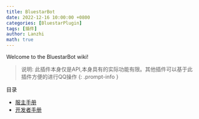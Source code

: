 ```yaml
---
title: BluestarBot
date: 2022-12-16 10:00:00 +0800
categories: [BluestarPlugin]
tags: [插件]
author: Lanzhi
math: true
---
```


Welcome to the BluestarBot wiki!

> 说明: 此插件本身仅是API,本身具有的实际功能有限。其他插件可以基于此插件方便的进行QQ操作
{: .prompt-info }

目录

 - [服主手册](https://www.bluestarmc.top/posts/BluestarBot_use/)
 - [开发者手册](https://www.bluestarmc.top/posts/BluestarBot_dev/)